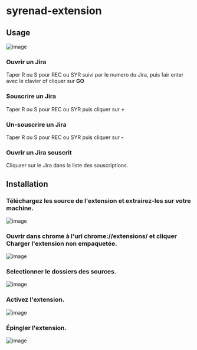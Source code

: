 # syrenad-extension

## Usage
![image](https://user-images.githubusercontent.com/62615679/155724340-48bf96fd-4059-4235-8530-89f881039ece.png)

### Ouvrir un Jira
Taper R ou S pour REC ou SYR suivi par le numero du Jira, puis fair enter avec le clavier of cliquer sur **GO**

### Souscrire un Jira
Taper R ou S pour REC ou SYR puis cliquer sur **+**

### Un-souscrire un Jira
Taper R ou S pour REC ou SYR puis cliquer sur **-**

### Ouvrir un Jira souscrit
Cliquaer sur le Jira dans la liste des souscriptions. 


## Installation

### Téléchargez les source de l'extension et extrairez-les sur votre machine.

![image](https://user-images.githubusercontent.com/62615679/155721818-ba17a7bd-1c45-4738-9b8f-ee25f217bb77.png)

### Ouvrir dans chrome à l'url chrome://extensions/ et cliquer Charger l'extension non empaquetée.

![image](https://user-images.githubusercontent.com/62615679/155723143-f6b54409-098a-4bf6-8c79-dd276bdb0370.png)

### Selectionner le dossiers des sources.

![image](https://user-images.githubusercontent.com/62615679/155722310-ab992fe7-b08a-4fef-bb10-a5ffcb732a39.png)

### Activez l'extension. 

![image](https://user-images.githubusercontent.com/62615679/155723636-c62a8a97-798a-484a-a9f0-ba19b5716330.png)

### Épingler l'extension. 

![image](https://user-images.githubusercontent.com/62615679/155722717-a6a8ae24-621c-453d-838c-faeb74a3a210.png)
